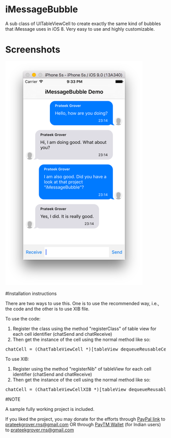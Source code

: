 # iMessageBubble
A sub class of UITableViewCell to create exactly the same kind of bubbles that iMessage uses in iOS 8. Very easy to use and highly customizable.

# Screenshots

![Alt text](screenshots/iMessageBubble%20screenshot.png "iMessageBubble Demo")

#Installation instructions

There are two ways to use this. One is to use the recommended way, i.e., the code and the other is to use XIB file. 

To use the code:

1. Register the class using the method "registerClass" of table view for each cell identifier (chatSend and chatReceive)
2. Then get the instance of the cell using the normal method like so:

<pre>
chatCell = (ChatTableViewCell *)[tableView dequeueReusableCellWithIdentifier:@"chatSend"];
</pre>

To use XIB:

1. Register using the method "registerNib" of tableView for each cell identifier (chatSend and chatReceive)
2. Then get the instance of the cell using the normal method like so:

<pre>
chatCell = (ChatTableViewCellXIB *)[tableView dequeueReusableCellWithIdentifier:@"chatSend"];
</pre>


#NOTE

A sample fully working project is included.


If you liked the project, you may donate for the efforts through <a href="https://www.paypal.com/myaccount/transfer/buy/recipient">PayPal link</a> to prateekgrover.rns@gmail.com OR through <a href="https://play.google.com/store/apps/details?id=com.paytm.paywith">PayTM Wallet</a> (for Indian users) to prateekgrover.rns@gmail.com
